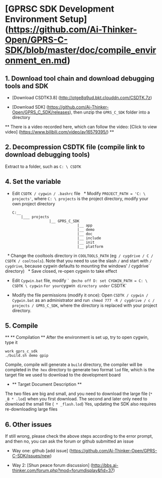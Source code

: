 [GPRS ​​C SDK Development Environment Setup] (https://github.com/Ai-Thinker-Open/GPRS-C-SDK/blob/master/doc/compile_environment_en.md)
====

## 1. Download tool chain and download debugging tools and SDK

* [Download CSDTK3.8] (http://otge8q9ud.bkt.clouddn.com/CSDTK.7z)

* [Download SDK] (https://github.com/Ai-Thinker-Open/GPRS_C_SDK/releases), then unzip the `GPRS_C_SDK` folder into a directory

** There is a video recorded here, which can follow the video: [Click to view video] (https://www.bilibili.com/video/av16579395/) **

## 2. Decompression CSDTK file (compile link to download debugging tools)

Extract to a folder, such as `C: \ CSDTK`

## 4. Set the variable

* Edit `CSDTK / cygwin / .bashrc` file
  * Modify `PROJECT_PATH = 'C: \ projects'`, where `C: \ projects` is the project directory, modify your own project directory
  ```
  C:__
      |___ projects
                   |__ GPRS_C_SDK
                                |__ app
                                |__ demo
                                |__ doc
                                |__ include
                                |__ init
                                |__ platform
  ```
  * Change the cooltools directory in `COOLTOOLS_PATH` (eg` / cygdrive / C / CSDTK / cooltools`). Note that you need to use the slash `/` and start with `/ cygdrive`, because cygwin defaults to mounting the windows' / cygdrive` directory)
  * Save closed, re-open cygwin to take effect
* Edit `Cygwin.bat` file, modify
`` `
@echo off
D:
set CYGWIN_PATH = C: \ CSDTK \ cygwin
`` `
For your `cygwin` directory under` CSDTK`

* Modify the file permissions (modify it once):
Open `CSDTK / cygwin / Cygwin.bat` as an administrator and run` chmod 777 -R / cygdrive / c / projects / GPRS_C_SDK`, where the directory is replaced with your project directory.


## 5. Compile

** ** Compilation **
After the environment is set up, try to open cygwin, type it
```
work gprs_c_sdk
./build.sh demo gpip
```
Compile, compile will generate a `build` directory, the compiler will be completed in the` hex` directory to generate two format `lod` file, which is the target file we used to download to the development board

* ** Target Document Description **

The two files are big and small, and you need to download the large file (`* _B * .lod`) when you first download. The second and later only need to download the small file (` * _flash.lod`) Yes, updating the SDK also requires re-downloading large files

## 6. Other issues

If still wrong, please check the above steps according to the error prompt, and then no, you can ask the forum or github submitted an issue

* Way one: github [add issue] (https://github.com/Ai-Thinker-Open/GPRS-C-SDK/issues/new)

* Way 2: [Shun peace forum discussion] (http://bbs.ai-thinker.com/forum.php?mod=forumdisplay&fid=37)
